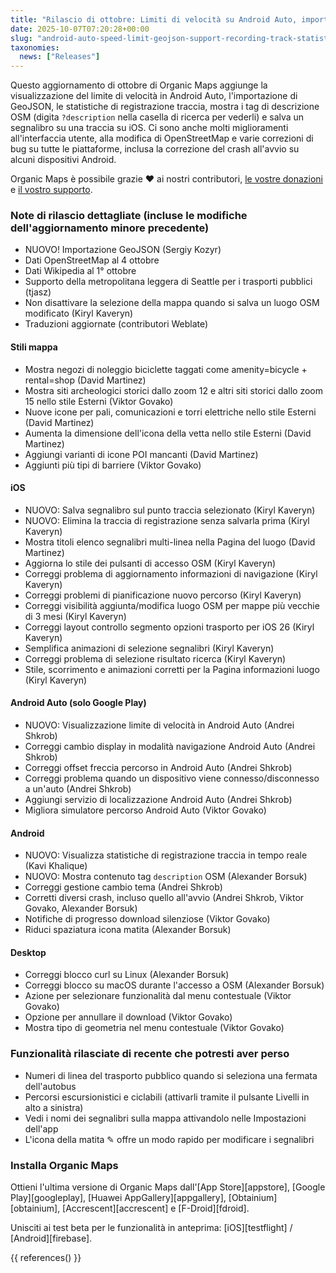 ```yaml
---
title: "Rilascio di ottobre: Limiti di velocità su Android Auto, importazione GeoJSON, statistiche di registrazione traccia, visualizzazione tag descrizione OSM, salvataggio segnalibro sulla traccia selezionata su iOS e altro ancora"
date: 2025-10-07T07:20:28+00:00
slug: "android-auto-speed-limit-geojson-support-recording-track-statistics-osm-description-display"
taxonomies:
  news: ["Releases"]
---
```


Questo aggiornamento di ottobre di Organic Maps aggiunge la visualizzazione del limite di velocità in Android Auto, l'importazione di GeoJSON, le statistiche di registrazione traccia, mostra i tag di descrizione OSM (digita `?description` nella casella di ricerca per vederli) e salva un segnalibro su una traccia su iOS. Ci sono anche molti miglioramenti all'interfaccia utente, alla modifica di OpenStreetMap e varie correzioni di bug su tutte le piattaforme, inclusa la correzione del crash all'avvio su alcuni dispositivi Android.

Organic Maps è possibile grazie ❤️ ai nostri contributori, [le vostre donazioni](@/donate/index.it.md) e [il vostro supporto](@/contribute/index.it.md).

### Note di rilascio dettagliate (incluse le modifiche dell'aggiornamento minore precedente)

- NUOVO! Importazione GeoJSON (Sergiy Kozyr)
- Dati OpenStreetMap al 4 ottobre
- Dati Wikipedia al 1° ottobre
- Supporto della metropolitana leggera di Seattle per i trasporti pubblici (tjasz)
- Non disattivare la selezione della mappa quando si salva un luogo OSM modificato (Kiryl Kaveryn)
- Traduzioni aggiornate (contributori Weblate)

#### Stili mappa

- Mostra negozi di noleggio biciclette taggati come amenity=bicycle + rental=shop (David Martinez)
- Mostra siti archeologici storici dallo zoom 12 e altri siti storici dallo zoom 15 nello stile Esterni (Viktor Govako)
- Nuove icone per pali, comunicazioni e torri elettriche nello stile Esterni (David Martinez)
- Aumenta la dimensione dell'icona della vetta nello stile Esterni (David Martinez)
- Aggiungi varianti di icone POI mancanti (David Martinez)
- Aggiunti più tipi di barriere (Viktor Govako)

#### iOS

- NUOVO: Salva segnalibro sul punto traccia selezionato (Kiryl Kaveryn)
- NUOVO: Elimina la traccia di registrazione senza salvarla prima (Kiryl Kaveryn)
- Mostra titoli elenco segnalibri multi-linea nella Pagina del luogo (David Martinez)
- Aggiorna lo stile dei pulsanti di accesso OSM (Kiryl Kaveryn)
- Correggi problema di aggiornamento informazioni di navigazione (Kiryl Kaveryn)
- Correggi problemi di pianificazione nuovo percorso (Kiryl Kaveryn)
- Correggi visibilità aggiunta/modifica luogo OSM per mappe più vecchie di 3 mesi (Kiryl Kaveryn)
- Correggi layout controllo segmento opzioni trasporto per iOS 26 (Kiryl Kaveryn)
- Semplifica animazioni di selezione segnalibri (Kiryl Kaveryn)
- Correggi problema di selezione risultato ricerca (Kiryl Kaveryn)
- Stile, scorrimento e animazioni corretti per la Pagina informazioni luogo (Kiryl Kaveryn)

#### Android Auto (solo Google Play)

- NUOVO: Visualizzazione limite di velocità in Android Auto (Andrei Shkrob)
- Correggi cambio display in modalità navigazione Android Auto (Andrei Shkrob)
- Correggi offset freccia percorso in Android Auto (Andrei Shkrob)
- Correggi problema quando un dispositivo viene connesso/disconnesso a un'auto (Andrei Shkrob)
- Aggiungi servizio di localizzazione Android Auto (Andrei Shkrob)
- Migliora simulatore percorso Android Auto (Viktor Govako)

#### Android

- NUOVO: Visualizza statistiche di registrazione traccia in tempo reale (Kavi Khalique)
- NUOVO: Mostra contenuto tag `description` OSM (Alexander Borsuk)
- Correggi gestione cambio tema (Andrei Shkrob)
- Corretti diversi crash, incluso quello all'avvio (Andrei Shkrob, Viktor Govako, Alexander Borsuk)
- Notifiche di progresso download silenziose (Viktor Govako)
- Riduci spaziatura icona matita (Alexander Borsuk)

#### Desktop

- Correggi blocco curl su Linux (Alexander Borsuk)
- Correggi blocco su macOS durante l'accesso a OSM (Alexander Borsuk)
- Azione per selezionare funzionalità dal menu contestuale (Viktor Govako)
- Opzione per annullare il download (Viktor Govako)
- Mostra tipo di geometria nel menu contestuale (Viktor Govako)

### Funzionalità rilasciate di recente che potresti aver perso

- Numeri di linea del trasporto pubblico quando si seleziona una fermata dell'autobus
- Percorsi escursionistici e ciclabili (attivarli tramite il pulsante Livelli in alto a sinistra)
- Vedi i nomi dei segnalibri sulla mappa attivandolo nelle Impostazioni dell'app
- L'icona della matita ✎ offre un modo rapido per modificare i segnalibri

### Installa Organic Maps

Ottieni l'ultima versione di Organic Maps dall'[App Store][appstore], [Google Play][googleplay], [Huawei AppGallery][appgallery], [Obtainium][obtainium], [Accrescent][accrescent] e [F-Droid][fdroid].

Unisciti ai test beta per le funzionalità in anteprima: [iOS][testflight] / [Android][firebase].

{{ references() }}
